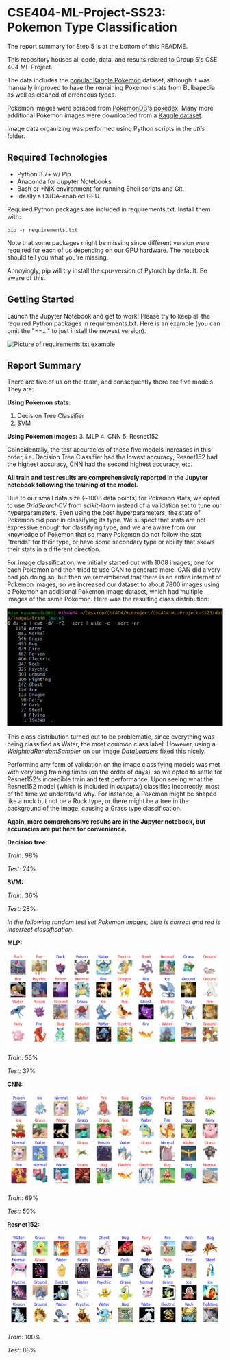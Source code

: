 # CSE404-ML-Project-SS23: Pokemon Type Classification

The report summary for Step 5 is at the bottom of this README.

This repository houses all code, data, and results related to Group 5's CSE 404 ML Project.

The data includes the 
[popular Kaggle Pokemon](https://www.kaggle.com/datasets/abcsds/pokemon) dataset, although it was manually improved to have the remaining Pokemon stats from Bulbapedia as well as cleaned of erroneous types.

Pokemon images were scraped from [PokemonDB's pokedex](https://pokemondb.net/pokedex/national).
Many more additional Pokemon images were downloaded from a [Kaggle dataset](https://www.kaggle.com/datasets/lantian773030/pokemonclassification).

Image data organizing was performed using Python scripts in the *utils* folder.

## Required Technologies

<ul>
    <li>
        Python 3.7+ w/ Pip
    </li>
    <li>
        Anaconda for Jupyter Notebooks
    </li>
    <li>
        Bash or *NIX environment for running Shell scripts and Git.
    </li>
    <li>
        Ideally a CUDA-enabled GPU.
    </li>
</ul>

Required Python packages are included in requirements.txt. Install them with:
```angular2html
pip -r requirements.txt
```

Note that some packages might be missing since different version were required for each of us
depending on our GPU hardware. The notebook should tell you what you're missing. 

Annoyingly, pip
will try install the cpu-version of Pytorch by default. Be aware of this.

## Getting Started

Launch the Jupyter Notebook and get to work! Please try to keep all the required Python packages in requirements.txt. Here is an example (you can omit the "==..." to just install the newest version). 

![Picture of requirements.txt example](https://resources.jetbrains.com/help/img/idea/2022.3/py_requirements_txt_example.png)

## Report Summary
There are five of us on the team, and consequently there are five models. They are:

**Using Pokemon stats:**
1. Decision Tree Classifier
2. SVM

**Using Pokemon images:**
3. MLP
4. CNN
5. Resnet152

Coincidentally, the test accuracies of these five models increases in this order, i.e. 
Decision Tree Classifier had the lowest accuracy, Resnet152 had the highest accuracy, CNN had the second highest accuracy, etc.

**All train and test results are comprehensively reported in the Jupyter notebook following the training of the model.**

Due to our small data size (~1008 data points) for Pokemon stats, we opted to use *GridSearchCV* from
*scikit-learn* instead of a validation set to tune our hyperparameters. Even using the best hyperparameters,
the stats of Pokemon did poor in classifying its type. We suspect that stats are not expressive enough for classifying type,
and we are aware from our knowledge of Pokemon that so many Pokemon do not follow the stat "trends" for their type, or have
some secondary type or ability that skews their stats in a different direction.

For image classification, we initially started out with 1008 images, one for each Pokemon and then tried to use GAN to generate
more. GAN did a very bad job doing so, but then we remembered that there is an entire internet of Pokemon images,
so we increased our dataset to about 7800 images using a Pokemon an additional Pokemon image dataset, which had multiple images of the same Pokemon. Here was the resulting class distribution:

![class_dist](img/class_distribution.png)

This class distribution turned out to be problematic, since everything was being classified as Water, the most common class label.
However, using a *WeightedRandomSampler* on our image *DataLoaders* fixed this nicely.

Performing any form of validation on the image classifying models was met with very long training times (on the order of days), so we opted
to settle for Resnet152's incredible train and test performance. Upon seeing what the Resnet152 model (which is included in
*outputs/*) classifies incorrectly, most of the time we understand why. For instance, a Pokemon might be shaped like a rock
but not be a Rock type, or there might be a tree in the background of the image, causing a Grass type classification. 

**Again, more comprehensive results are in the Jupyter notebook, but accuracies are put here for convenience.**

**Decision tree:**

*Train:* 98%

*Test:* 24%

**SVM:**

*Train:* 36%

*Test:* 28%

_In the following random test set Pokemon images, blue is correct and red is incorrect classification._

**MLP:**

![img/mlp.png](img/mlp.png)

*Train:* 55%

*Test:* 37%

**CNN:**

![img/cnn.png](img/cnn.png)

*Train:* 69%

*Test:* 50%

**Resnet152:**

![img/resnet152.png](img/resnet152.png)

*Train:* 100%

*Test:* 88%